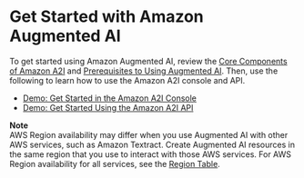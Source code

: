 # Get Started with Amazon Augmented AI<a name="a2i-getting-started"></a>

To get started using Amazon Augmented AI, review the [Core Components of Amazon A2I](a2i-getting-started-core-components.md) and [Prerequisites to Using Augmented AI](a2i-getting-started-prerequisites.md)\. Then, use the following to learn how to use the Amazon A2I console and API\. 
+ [Demo: Get Started in the Amazon A2I Console](a2i-get-started-console.md)
+ [Demo: Get Started Using the Amazon A2I API](a2i-get-started-api.md)

**Note**  
AWS Region availability may differ when you use Augmented AI with other AWS services, such as Amazon Textract\. Create Augmented AI resources in the same region that you use to interact with those AWS services\. For AWS Region availability for all services, see the [Region Table](http://aws.amazon.com/about-aws/global-infrastructure/regional-product-services/)\.